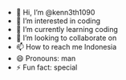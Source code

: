 - 👋 Hi, I’m @kenn3th1090
- 👀 I’m interested in coding
- 🌱 I’m currently learning coding
- 💞️ I’m looking to collaborate on 
- 📫 How to reach me Indonesia 
- 😄 Pronouns: man
- ⚡ Fun fact: special
  

<!---
kenn3th1090/kenn3th1090 is a ✨ special ✨ repository because its `README.md` (this file) appears on your GitHub profile.
You can click the Preview link to take a look at your changes.
--->
